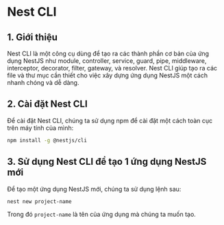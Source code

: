 # Nest CLI
## 1. Giới thiệu
Nest CLI là một công cụ dùng để tạo ra các thành phần cơ bản của ứng dụng NestJS như module, controller, service, guard, pipe, middleware, interceptor, decorator, filter, gateway, và resolver. Nest CLI giúp tạo ra các file và thư mục cần thiết cho việc xây dựng ứng dụng NestJS một cách nhanh chóng và dễ dàng.

## 2. Cài đặt Nest CLI
Để cài đặt Nest CLI, chúng ta sử dụng npm để cài đặt một cách toàn cục trên máy tính của mình:
```bash
npm install -g @nestjs/cli
```

## 3. Sử dụng Nest CLI để tạo 1 ứng dụng NestJS mới
Để tạo một ứng dụng NestJS mới, chúng ta sử dụng lệnh sau:
```bash
nest new project-name
```
Trong đó `project-name` là tên của ứng dụng mà chúng ta muốn tạo.
